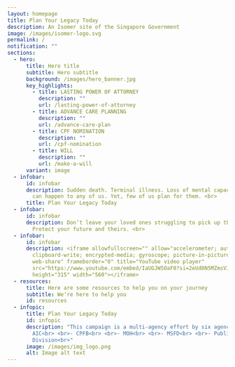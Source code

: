 ```yaml
---
layout: homepage
title: Plan Your Legacy Today
description: An Isomer site of the Singapore Government
image: /images/isomer-logo.svg
permalink: /
notification: ""
sections:
  - hero:
      title: Hero title
      subtitle: Hero subtitle
      background: /images/hero_banner.jpg
      key_highlights:
        - title: LASTING POWER OF ATTORNEY
          description: ""
          url: /lasting-power-of-attorney
        - title: ADVANCE CARE PLANNING
          description: ""
          url: /advance-care-plan
        - title: CPF NOMINATION
          description: ""
          url: /cpf-nomination
        - title: WILL
          description: ""
          url: /make-a-will
      variant: image
  - infobar:
      id: infobar
      description: Sudden death. Terminal illness. Loss of mental capacity. <br>These
        can happen to any of us. Yet, few of us plan for them. <br>
      title: Plan Your Legacy Today
  - infobar:
      id: infobar
      description: Don’t leave your loved ones struggling to pick up the pieces. <br>
        Protect your future and theirs. <br>
  - infobar:
      id: infobar
      description: <iframe allowfullscreen="" allow="accelerometer; autoplay;
        clipboard-write; encrypted-media; gyroscope; picture-in-picture;
        web-share" frameborder="0" title="YouTube video player"
        src="https://www.youtube.com/embed/IaUGJW5OaF0?si=2eUd0N5MZmsVJII1"
        height="315" width="560"></iframe>
  - resources:
      title: Here are some resources to help you on your journey
      subtitle: We’re here to help you
      id: resources
  - infopic:
      title: Plan Your Legacy Today
      id: infopic
      description: "This campaign is a multi-agency effort by six agencies: <br>-
        AIC<br> <br>- CPFB<br> <br>- MOH<br> <br>- MSFD<br> <br>- Public Service
        Division<br>"
      image: /images/img_logo.png
      alt: Image alt text
---
```

